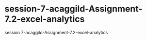 # session-7-acaggild-Assignment-7.2-excel-analytics
session 7-acaggild-Assignment-7.2-excel-analytics
